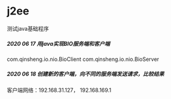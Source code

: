 # j2ee

测试java基础程序

##### 2020 06 17 用java实现BIO服务端和客户端
com.qinsheng.io.nio.BioClient
com.qinsheng.io.nio.BioServer

##### 2020 06 18 创建新的客户端，向不同的服务端发送请求，比较结果
客户端网络：192.168.31.127， 192.168.169.1

